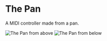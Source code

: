 # The Pan
A MIDI controller made from a pan.

![The Pan from above](https://github.com/gb999/thepan/assets/48630952/a0822521-735f-47f2-84dc-502bb2e25141)
![The Pan from below](https://github.com/gb999/thepan/assets/48630952/aaa561df-8837-4fc7-982e-e7d50344a3ec)
